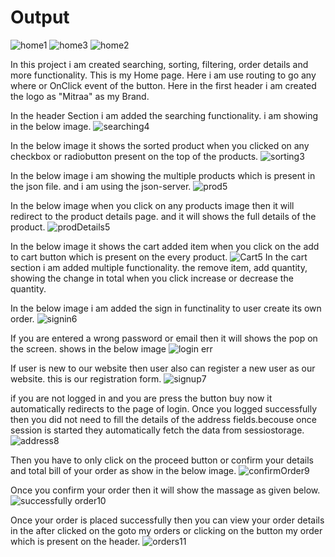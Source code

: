  # Output

![home1](https://github.com/Rushikesh01Gaikwad/E-Commerce-React/assets/136779452/6894a4f4-9283-4f44-972e-aced392b48ad)
![home3](https://github.com/Rushikesh01Gaikwad/E-Commerce-React/assets/136779452/5dc9c124-8677-4b77-a6a4-0a7fc292065c)
![home2](https://github.com/Rushikesh01Gaikwad/E-Commerce-React/assets/136779452/e8afd3b8-eca1-4b95-ae36-4f8d5c303e92)

In this project i am created searching, sorting, filtering, order details and more functionality.
This is my Home page. Here i am use routing to go any where or OnClick event of the button.
Here in the first header i am created the logo as "Mitraa" as my Brand.


In the header Section i am added the searching functionality. i am showing in the below image.
![searching4](https://github.com/Rushikesh01Gaikwad/E-Commerce-React/assets/136779452/fbb1bff7-a564-4c20-99b8-e72269b75cff)


In the below image it shows the sorted product when you clicked on any checkbox or radiobutton present on the top of the products.
![sorting3](https://github.com/Rushikesh01Gaikwad/E-Commerce-React/assets/136779452/054c661c-e0ed-4d0f-a6ba-1617b7527d52)


In the below image i am showing the multiple products which is present in the json file. and i am using the json-server.
![prod5](https://github.com/Rushikesh01Gaikwad/E-Commerce-React/assets/136779452/43d7a09e-8be7-4dde-b1d8-8a8abeaa971d)


In the below image when you click on any products image then it will redirect to the product details page. and it will shows the full details of the product.
![prodDetails5](https://github.com/Rushikesh01Gaikwad/E-Commerce-React/assets/136779452/77a19a8b-ec58-4b8d-8091-cb85bbe88d75)


In the below image it shows the cart added item when you click on the add to cart button which is present on the every product.
![Cart5](https://github.com/Rushikesh01Gaikwad/E-Commerce-React/assets/136779452/70afec2f-d4ff-4a4d-b938-b435cf1d8fd2)
In the cart section i am added multiple functionality. the remove item, add quantity, showing the change in total when you click increase or decrease the quantity.


In the below image i am added the sign in functinality to user create its own order.
![signin6](https://github.com/Rushikesh01Gaikwad/E-Commerce-React/assets/136779452/06a76020-396c-4f58-bffa-5ecc73073b71)


If you are entered a wrong password or email then it will shows the pop on the screen. shows in the below image
![login err](https://github.com/Rushikesh01Gaikwad/E-Commerce-React/assets/136779452/0a234e5a-7ff2-472c-bef1-9588d90d2144)


If user is new to our website then user also can register a new user as our website.
this is our registration form.
![signup7](https://github.com/Rushikesh01Gaikwad/E-Commerce-React/assets/136779452/8b7ff73e-b6f0-4d86-849c-12c8a9f31383)


if you are not logged in and you are press the button buy now it automatically redirects to the page of login. 
Once you logged successfully then you did not need to fill the details of the address fields.becouse once session is started they automatically fetch the data from sessiostorage.
![address8](https://github.com/Rushikesh01Gaikwad/E-Commerce-React/assets/136779452/64c8b907-3881-45b3-879d-890fb148b32b)


Then you have to only click on the proceed button or confirm your details and total bill of your order as show in the below image.
![confirmOrder9](https://github.com/Rushikesh01Gaikwad/E-Commerce-React/assets/136779452/ded698e3-c36d-49a4-a685-178159adc95b)


Once you confirm your order then it will show the massage as given below.
![successfully order10](https://github.com/Rushikesh01Gaikwad/E-Commerce-React/assets/136779452/970176b2-3e2e-47a6-9f24-1e874be0ddbc)


Once your order is placed successfully then you can view your order details in the after clicked on the goto my orders or clicking on the button my order which is present on the header.
![orders11](https://github.com/Rushikesh01Gaikwad/E-Commerce-React/assets/136779452/3b89e0ad-9ec1-42ff-9409-8ca25768b4df)

